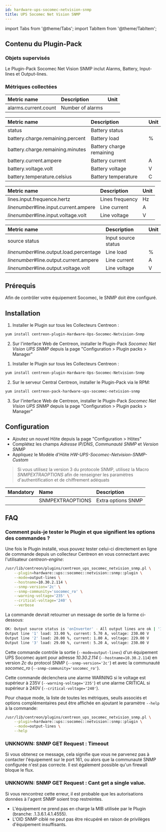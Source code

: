 ```yaml
---
id: hardware-ups-socomec-netvision-snmp
title: UPS Socomec Net Vision SNMP
---
```

import Tabs from '@theme/Tabs';
import TabItem from '@theme/TabItem';


## Contenu du Plugin-Pack

### Objets supervisés

Le Plugin-Pack Socomec Net Vision SNMP inclut Alarms, Battery, Input-lines et Output-lines.

### Métriques collectées

<Tabs groupId="sync">
<TabItem value="Alarms" label="Alarms">

| Metric name                 | Description                  | Unit  |
| :-------------------------- | :--------------------------- | :---- |
| alarms.current.count        | Number of alarms             |       |

</TabItem>
<TabItem value="Battery" label="Battery">

| Metric name                                    | Description                     | Unit |
| :--------------------------------------------- | :------------------------------ | :--- |
| status                                         | Battery status                  |      |
| battery.charge.remaining.percent               | Battery load                    | %    |
| battery.charge.remaining.minutes               | Battery charge remaining        |      |
| battery.current.ampere                         | Battery current                 | A    |
| battery.voltage.volt                           | Battery voltage                 | V    |
| battery.temperature.celsius                    | Battery temperature             | C    |

</TabItem>
<TabItem value="Input-lines" label="Input-lines">

| Metric name                            | Description                               | Unit  |
| :------------------------------------- | :---------------------------------------- | :---- |
| lines.input.frequence.hertz            | Lines frequency                           | Hz    |
| *linenumber*#line.input.current.ampere | Line current                              | A     |
| *linenumber*#line.input.voltage.volt   | Line voltage                              | V     |

</TabItem>
<TabItem value="Output-lines" label="Output-lines">

| Metric name                              | Description                               | Unit  |
| :--------------------------------------- | :---------------------------------------- | :---- |
| source status                            | Input source status                       |       |
| *linenumber*#line.output.load.percentage | Line load                                 | %     |
| *linenumber*#line.output.current.ampere  | Line current                              | A     |
| *linenumber*#line.output.voltage.volt    | Line voltage                              | V     |

</TabItem>
</Tabs>

## Prérequis

Afin de contrôler votre équipement Socomec, le SNMP doit être configuré. 

## Installation

<Tabs groupId="sync">
<TabItem value="Online IMP Licence & IT-100 Editions" label="Online IMP Licence & IT-100 Editions">

1. Installer le Plugin sur tous les Collecteurs Centreon :

```bash
yum install centreon-plugin-Hardware-Ups-Socomec-Netvision-Snmp
```

2. Sur l'interface Web de Centreon, installer le Plugin-Pack *Socomec Net Vision UPS SNMP* depuis la page "Configuration > Plugin packs > Manager"

</TabItem>
<TabItem value="Offline IMP License" label="Offline IMP License">

1. Installer le Plugin sur tous les Collecteurs Centreon :

```bash
yum install centreon-plugin-Hardware-Ups-Socomec-Netvision-Snmp
```

2. Sur le serveur Central Centreon, installer le Plugin-Pack via le RPM:

```bash
yum install centreon-pack-hardware-ups-socomec-netvision-snmp
```

3. Sur l'interface Web de Centreon, installer le Plugin-Pack *Socomec Net Vision UPS SNMP* depuis la page "Configuration > Plugin packs > Manager"

</TabItem>
</Tabs>

## Configuration

* Ajoutez un nouvel Hôte depuis la page "Configuration > Hôtes"
* Complétez les champs *Adresse IP/DNS*, *Communauté SNMP* et *Version SNMP*
* Appliquez le Modèle d'Hôte *HW-UPS-Socomec-Netvision-SNMP-Custom*

> Si vous utilisez la version 3 du protocole SNMP, utilisez la Macro *SNMPEXTRAOPTIONS* afin de renseigner les paramètres
> d'authentification et de chiffrement adéquats

| Mandatory   | Name                    | Description                       |
| :---------- | :---------------------- | :---------------------------------|
|             | SNMPEXTRAOPTIONS        | Extra options SNMP                |

## FAQ

### Comment puis-je tester le Plugin et que signifient les options des commandes ?

Une fois le Plugin installé, vous pouvez tester celui-ci directement en ligne de commande
depuis un collecteur Centreon en vous connectant avec l'utilisateur *centreon-engine*:

```bash
/usr/lib/centreon/plugins/centreon_ups_socomec_netvision_snmp.pl \
    --plugin=hardware::ups::socomec::netvision::snmp::plugin \
    --mode=output-lines \
    --hostname=10.30.2.114 \
    --snmp-version='2c' \
    --snmp-community='socomec_ro' \
    --warning-voltage='235' \
    --critical-voltage='240' \
    --verbose
```

La commande devrait retourner un message de sortie de la forme ci-dessous:

```bash
OK: Output source status is 'onInverter' - All output lines are ok | '1#line.output.load.percentage'=33.00%;;;0;100 '1#line.output.current.ampere'=5.70A;;;0; '1#line.output.voltage.volt'=230.00V;235;240;; '2#line.output.load.percentage'=20.00%;;;0;100 '2#line.output.current.ampere'=1.80A;;;0; '2#line.output.voltage.volt'=229.00V;235;240;; '3#line.output.load.percentage'=29.00%;;;0;100 '3#line.output.current.ampere'=5.20A;;;0; '3#line.output.voltage.volt'=230.00V;235;240;;
Output line '1' load: 33.00 %, current: 5.70 A, voltage: 230.00 V
Output line '2' load: 20.00 %, current: 1.80 A, voltage: 229.00 V
Output line '3' load: 29.00 %, current: 5.20 A, voltage: 230.00 V
```

Cette commande contrôle la sortie (```--mode=output-lines```) d'un équipement UPS Socomec ayant pour adresse *10.30.2.114* (```--hostname=10.30.2.114```) 
en version *2c* du protocol SNMP (```--snmp-version='2c'```) et avec la communauté *socomec_ro* (```--snmp-community='socomec_ro'```).

Cette commande déclenchera une alarme WARNING si le voltage est supérieur à 235V (```--warning-voltage='235'```)
et une alarme CRITICAL si supérieur à 240V (```--critical-voltage='240'```).

Pour chaque mode, la liste de toutes les métriques, seuils associés et options complémentaires peut être affichée
en ajoutant le paramètre ```--help``` à la commande:

```bash
/usr/lib/centreon/plugins/centreon_ups_socomec_netvision_snmp.pl \
    --plugin=hardware::ups::socomec::netvision::snmp::plugin \
    --mode=output-lines \
    --help
```

### UNKNOWN: SNMP GET Request : Timeout

Si vous obtenez ce message, cela signifie que vous ne parvenez pas à contacter l'équipement sur le port 161, 
ou alors que la communauté SNMP configurée n'est pas correcte. 
Il est également possible qu'un firewall bloque le flux.

### UNKNOWN: SNMP GET Request : Cant get a single value.

Si vous rencontrez cette erreur, il est probable que les autorisations données à l'agent SNMP soient trop restreintes. 
 * L'équipement ne prend pas en charge la MIB utilisée par le Plugin (branche: .1.3.6.1.4.1.4555).
 * L'OID SNMP ciblé ne peut pas être récupéré en raison de privilèges d'équipement insuffisants.
